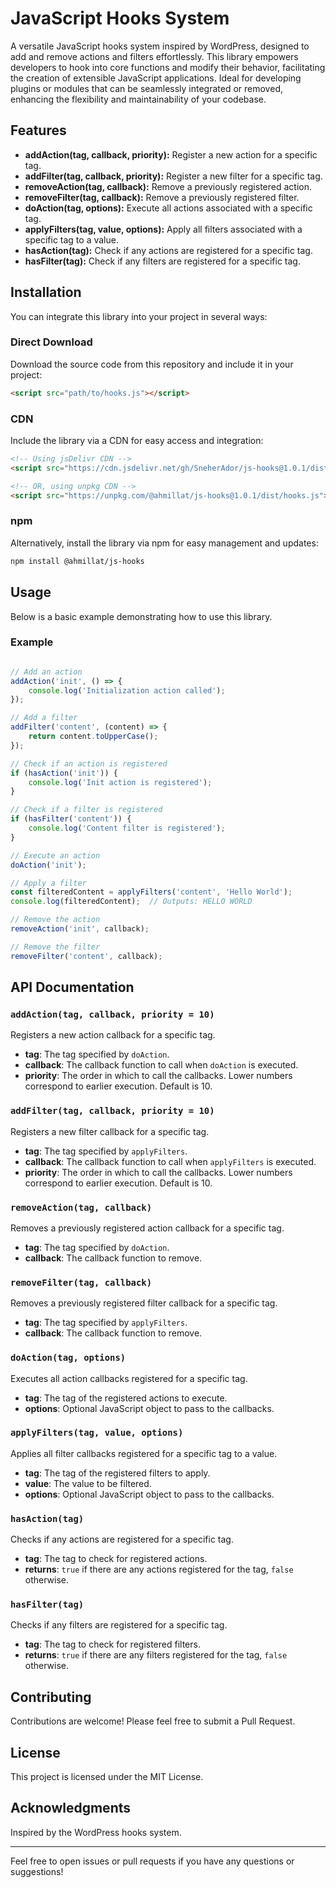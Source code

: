 
# JavaScript Hooks System

A versatile JavaScript hooks system inspired by WordPress, designed to add and remove actions and filters effortlessly. This library empowers developers to hook into core functions and modify their behavior, facilitating the creation of extensible JavaScript applications. Ideal for developing plugins or modules that can be seamlessly integrated or removed, enhancing the flexibility and maintainability of your codebase.

## Features
- **addAction(tag, callback, priority):** Register a new action for a specific tag.
- **addFilter(tag, callback, priority):** Register a new filter for a specific tag.
- **removeAction(tag, callback):** Remove a previously registered action.
- **removeFilter(tag, callback):** Remove a previously registered filter.
- **doAction(tag, options):** Execute all actions associated with a specific tag.
- **applyFilters(tag, value, options):** Apply all filters associated with a specific tag to a value.
- **hasAction(tag):** Check if any actions are registered for a specific tag.
- **hasFilter(tag):** Check if any filters are registered for a specific tag.

## Installation

You can integrate this library into your project in several ways:

### Direct Download

Download the source code from this repository and include it in your project:

```html
<script src="path/to/hooks.js"></script>
```

### CDN

Include the library via a CDN for easy access and integration:

```html
<!-- Using jsDelivr CDN -->
<script src="https://cdn.jsdelivr.net/gh/SneherAdor/js-hooks@1.0.1/dist/hooks.min.js"></script>

<!-- OR, using unpkg CDN -->
<script src="https://unpkg.com/@ahmillat/js-hooks@1.0.1/dist/hooks.js"></script>
```

### npm

Alternatively, install the library via npm for easy management and updates:

```bash
npm install @ahmillat/js-hooks
```

## Usage

Below is a basic example demonstrating how to use this library.

### Example

```javascript

// Add an action
addAction('init', () => {
    console.log('Initialization action called');
});

// Add a filter
addFilter('content', (content) => {
    return content.toUpperCase();
});

// Check if an action is registered
if (hasAction('init')) {
    console.log('Init action is registered');
}

// Check if a filter is registered
if (hasFilter('content')) {
    console.log('Content filter is registered');
}

// Execute an action
doAction('init');

// Apply a filter
const filteredContent = applyFilters('content', 'Hello World');
console.log(filteredContent);  // Outputs: HELLO WORLD

// Remove the action
removeAction('init', callback);

// Remove the filter
removeFilter('content', callback);
```

## API Documentation

### `addAction(tag, callback, priority = 10)`
Registers a new action callback for a specific tag.

- **tag**: The tag specified by `doAction`.
- **callback**: The callback function to call when `doAction` is executed.
- **priority**: The order in which to call the callbacks. Lower numbers correspond to earlier execution. Default is 10.

### `addFilter(tag, callback, priority = 10)`
Registers a new filter callback for a specific tag.

- **tag**: The tag specified by `applyFilters`.
- **callback**: The callback function to call when `applyFilters` is executed.
- **priority**: The order in which to call the callbacks. Lower numbers correspond to earlier execution. Default is 10.

### `removeAction(tag, callback)`
Removes a previously registered action callback for a specific tag.

- **tag**: The tag specified by `doAction`.
- **callback**: The callback function to remove.

### `removeFilter(tag, callback)`
Removes a previously registered filter callback for a specific tag.

- **tag**: The tag specified by `applyFilters`.
- **callback**: The callback function to remove.

### `doAction(tag, options)`
Executes all action callbacks registered for a specific tag.

- **tag**: The tag of the registered actions to execute.
- **options**: Optional JavaScript object to pass to the callbacks.

### `applyFilters(tag, value, options)`
Applies all filter callbacks registered for a specific tag to a value.

- **tag**: The tag of the registered filters to apply.
- **value**: The value to be filtered.
- **options**: Optional JavaScript object to pass to the callbacks.

### `hasAction(tag)`
Checks if any actions are registered for a specific tag.

- **tag**: The tag to check for registered actions.
- **returns**: `true` if there are any actions registered for the tag, `false` otherwise.

### `hasFilter(tag)`
Checks if any filters are registered for a specific tag.

- **tag**: The tag to check for registered filters.
- **returns**: `true` if there are any filters registered for the tag, `false` otherwise.

## Contributing

Contributions are welcome! Please feel free to submit a Pull Request.

## License

This project is licensed under the MIT License.

## Acknowledgments

Inspired by the WordPress hooks system.

---

Feel free to open issues or pull requests if you have any questions or suggestions!